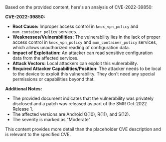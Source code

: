 Based on the provided content, here's an analysis of CVE-2022-39850:

**CVE-2022-39850:**

*   **Root Cause:** Improper access control in `knox_vpn_policy` and `mum_container_policy` services.
*   **Weaknesses/Vulnerabilities:**  The vulnerability lies in the lack of proper access control in `knox_vpn_policy` and `mum_container_policy` services, which allows unauthorized reading of configuration data.
*  **Impact of Exploitation:** An attacker can read sensitive configuration data from the affected services.
*   **Attack Vectors:** Local attackers can exploit this vulnerability.
*   **Required Attacker Capabilities/Position:** The attacker needs to be local to the device to exploit this vulnerability. They don't need any special permissions or capabilities beyond that.

**Additional Notes:**

*   The provided document indicates that the vulnerability was privately disclosed and a patch was released as part of the SMR Oct-2022 Release 1.
*   The affected versions are Android Q(10), R(11), and S(12).
*  The severity is marked as "Moderate"

This content provides more detail than the placeholder CVE description and is relevant to the specified CVE.